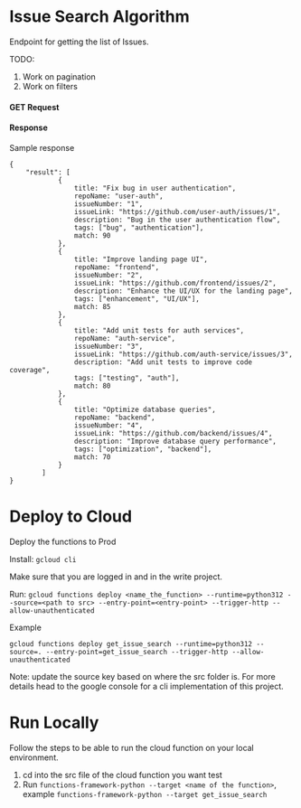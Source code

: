 # Issue Search Algorithm
Endpoint for getting the list of Issues.

TODO:
1. Work on pagination
2. Work on filters

#### GET Request

#### Response
Sample response

```
{
    "result": [
            {
                title: "Fix bug in user authentication",
                repoName: "user-auth",
                issueNumber: "1",
                issueLink: "https://github.com/user-auth/issues/1",
                description: "Bug in the user authentication flow",
                tags: ["bug", "authentication"],
                match: 90
            },
            {
                title: "Improve landing page UI",
                repoName: "frontend",
                issueNumber: "2",
                issueLink: "https://github.com/frontend/issues/2",
                description: "Enhance the UI/UX for the landing page",
                tags: ["enhancement", "UI/UX"],
                match: 85
            },
            {
                title: "Add unit tests for auth services",
                repoName: "auth-service",
                issueNumber: "3",
                issueLink: "https://github.com/auth-service/issues/3",
                description: "Add unit tests to improve code coverage",
                tags: ["testing", "auth"],
                match: 80
            },
            {
                title: "Optimize database queries",
                repoName: "backend",
                issueNumber: "4",
                issueLink: "https://github.com/backend/issues/4",
                description: "Improve database query performance",
                tags: ["optimization", "backend"],
                match: 70
            }
        ]
}
```

# Deploy to Cloud

Deploy the functions to Prod

Install: `gcloud cli`

Make sure that you are logged in and in the write project.

Run: `gcloud functions deploy <name_the_function> --runtime=python312 --source=<path to src> --entry-point=<entry-point> --trigger-http --allow-unauthenticated`

Example

`gcloud functions deploy get_issue_search --runtime=python312 --source=. --entry-point=get_issue_search --trigger-http --allow-unauthenticated`

Note: update the source key based on where the src folder is. For more details head to the google console for a cli implementation of this project.

# Run Locally

Follow the steps to be able to run the cloud function on your local environment.

1. cd into the src file of the cloud function you want test
2. Run `functions-framework-python --target <name of the function>`, example `functions-framework-python --target get_issue_search`